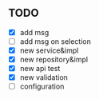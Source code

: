 ## TODO
- [x] add msg
- [ ] add msg on selection
- [x] new service&impl
- [x] new repository&impl
- [x] new api test
- [x] new validation
- [ ] configuration
